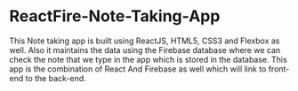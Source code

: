 # ReactFire-Note-Taking-App

This Note taking app is built using ReactJS, HTML5, CSS3 and Flexbox as well. Also it maintains the data using the Firebase database where we can check the note that we type in the app which is stored in the database. This app is the combination of React And Firebase as well which will link to front-end to the back-end.
